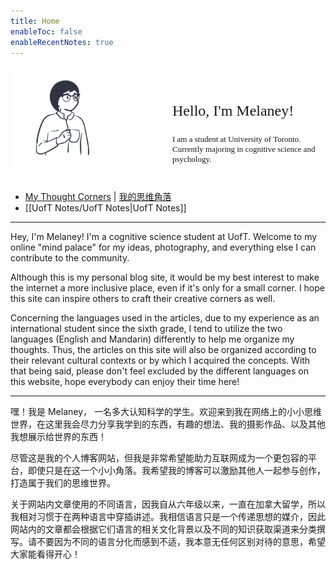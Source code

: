 ```yaml
---
title: Home
enableToc: false
enableRecentNotes: true
---
```


<div style="-webkit-column-count: 2; -moz-column-count: 2; column-count: 2; -webkit-column-rule: 0px dotted #e0e0e0; -moz-column-rule: 0px dotted #e0e0e0; column-rule: 0px dotted #e0e0e0; column-width: 100px">
<img src="https://raw.githubusercontent.com/mel10c/image/main/obsidian/peep.png"/ style="width: calc(100%/1.5)">
 <br>  <br>  <br>  <br>
 <p style="font-size: x-large; color:var(--secondary); font-family:'fira code'">Hello, I'm Melaney!</p> <p style="font-size: small; color:var(--primary); font-family:'fira code'"> I am a student at University of Toronto. Currently majoring in cognitive science and psychology.</p>
</div>

- [My Thought Corners](content/tags/English.md) | [我的思维角落](content/tags/中文.md)
- [[UofT Notes/UofT Notes|UofT Notes]]

<!-- <div style="float: left; width: 30%; min-width: 50px"> -->
<!-- <img src="https://raw.githubusercontent.com/mel10c/image/main/obsidian/peep.png"/> -->
<!-- </div> -->
<!-- <div style="float: right; width: 70%; "> -->
<!-- <p style="font-size: xx-large; color:var(--secondary); font-family:'fira code'">Hello, I'm Melaney!</p> <p style="font-size: medium; color:var(--primary); font-family:'fira code'"> I am a student at University of Toronto. Currently studying cognitive science, psychology, and computer science.</p> -->
<!-- <a href="/tags/English">My Thought Corners</a> <a> | </a> -->
<!-- <a href="/tags/中文">我的思维角落</a> -->
<!-- </div> -->
<!---->

---

Hey, I'm Melaney! I'm a cognitive science student at UofT. Welcome to my online "mind palace" for my ideas, photography, and everything else I can contribute to the community.

Although this is my personal blog site, it would be my best interest to make the internet a more inclusive place, even if it's only for a small corner. I hope this site can inspire others to craft their creative corners as well.

Concerning the languages used in the articles, due to my experience as an international student since the sixth grade, I tend to utilize the two languages (English and Mandarin) differently to help me organize my thoughts. Thus, the articles on this site will also be organized according to their relevant cultural contexts or by which I acquired the concepts. With that being said, please don't feel excluded by the different languages on this website, hope everybody can enjoy their time here!

---

嘿！我是 Melaney， 一名多大认知科学的学生。欢迎来到我在网络上的小小思维世界，在这里我会尽力分享我学到的东西，有趣的想法、我的摄影作品、以及其他我想展示给世界的东西！

尽管这是我的个人博客网站，但我是非常希望能助力互联网成为一个更包容的平台，即使只是在这一个小小角落。我希望我的博客可以激励其他人一起参与创作，打造属于我们的思维世界。

关于网站内文章使用的不同语言，因我自从六年级以来，一直在加拿大留学，所以我相对习惯于在两种语言中穿插讲述。我相信语言只是一个传递思想的媒介，因此网站内的文章都会根据它们语言的相关文化背景以及不同的知识获取渠道来分类撰写。请不要因为不同的语言分化而感到不适，我本意无任何区别对待的意思，希望大家能看得开心！

